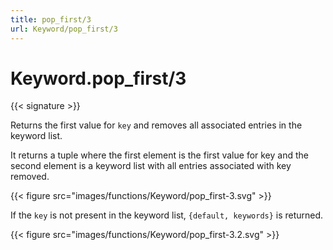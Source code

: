 ```yaml
---
title: pop_first/3
url: Keyword/pop_first/3
---
```


# Keyword.pop_first/3

{{< signature >}}

Returns the first value for `key` and removes all associated entries in the keyword list.

It returns a tuple where the first element is the first value for key and the second element is a keyword list with all entries associated with key removed.

{{< figure src="images/functions/Keyword/pop_first-3.svg" >}}

If the `key` is not present in the keyword list, `{default, keywords}` is returned.

{{< figure src="images/functions/Keyword/pop_first-3.2.svg" >}}
